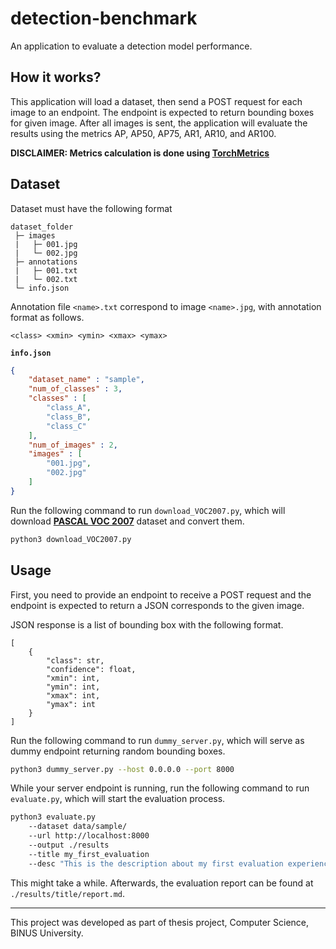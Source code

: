 # detection-benchmark

An application to evaluate a detection model performance.

## How it works?

This application will load a dataset, then send a POST request for each image to an endpoint. The endpoint is expected to return bounding boxes for given image. After all images is sent, the application will evaluate the results using the metrics AP, AP50, AP75, AR1, AR10, and AR100.

**DISCLAIMER: Metrics calculation is done using [TorchMetrics](https://torchmetrics.readthedocs.io/en/stable/detection/mean_average_precision.html)**

## Dataset

Dataset must have the following format

```
dataset_folder
 ├─ images
 |   ├─ 001.jpg
 |   └─ 002.jpg
 ├─ annotations
 |   ├─ 001.txt
 |   └─ 002.txt
 └─ info.json
```

Annotation file `<name>.txt` correspond to image `<name>.jpg`, with annotation format as follows.

```
<class> <xmin> <ymin> <xmax> <ymax>
```

**`info.json`**

```json
{
    "dataset_name" : "sample",
    "num_of_classes" : 3,
    "classes" : [
        "class_A",
        "class_B",
        "class_C"
    ],
    "num_of_images" : 2,
    "images" : [
        "001.jpg",
        "002.jpg"
    ]
}
```

Run the following command to run `download_VOC2007.py`, which will download [**PASCAL VOC 2007**](http://host.robots.ox.ac.uk/pascal/VOC/voc2007/index.html) dataset and convert them.

```bash
python3 download_VOC2007.py
```

## Usage

First, you need to provide an endpoint to receive a POST request and the endpoint is expected to return a JSON corresponds to the given image.

JSON response is a list of bounding box with the following format.

```
[
    {
        "class": str,
        "confidence": float,
        "xmin": int,
        "ymin": int,
        "xmax": int,
        "ymax": int
    }
]
```

Run the following command to run `dummy_server.py`, which will serve as dummy endpoint returning random bounding boxes.

```bash
python3 dummy_server.py --host 0.0.0.0 --port 8000
```

While your server endpoint is running, run the following command to run `evaluate.py`, which will start the evaluation process.

```bash
python3 evaluate.py
    --dataset data/sample/
    --url http://localhost:8000
    --output ./results
    --title my_first_evaluation
    --desc "This is the description about my first evaluation experience"
```

This might take a while. Afterwards, the evaluation report can be found at `./results/title/report.md`.

---

This project was developed as part of thesis project, Computer Science, BINUS University.

